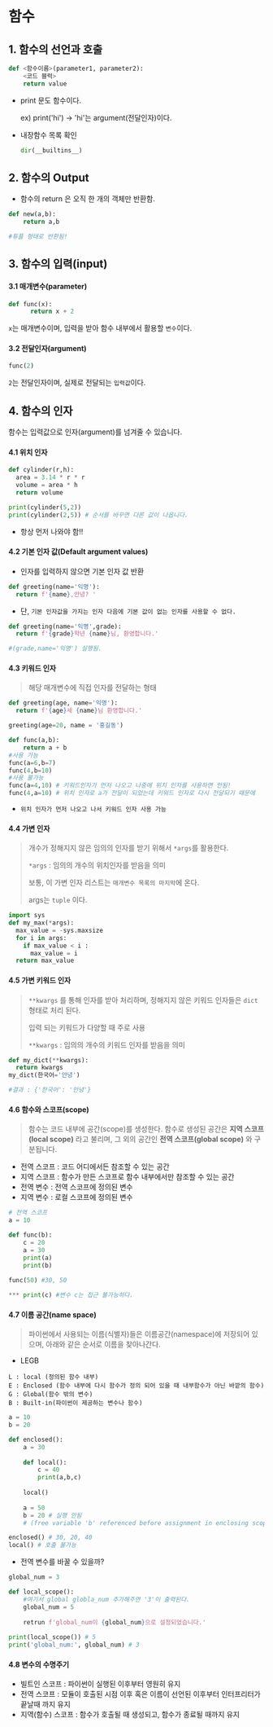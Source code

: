 # 함수

## 1. 함수의 선언과 호출

```python
def <함수이름>(parameter1, parameter2):
    <코드 블럭>
    return value
```

* print 문도 함수이다.

  ex) print('hi') -> 'hi'는 argument(전달인자)이다.

* 내장함수 목록 확인

  ```python
  dir(__builtins__)
  ```

  

## 2. 함수의 Output

* 함수의 return 은 오직 한 개의 객체만 반환함. 

```python
def new(a,b):
    return a,b

#튜플 형태로 반환됨!
```



## 3. 함수의 입력(input)

#### 3.1 매개변수(parameter)

```python
def func(x):
      return x + 2
```

`x`는 매개변수이며,  입력을 받아 함수 내부에서 활용할 `변수`이다.



#### 3.2 전달인자(argument)

```python
func(2)
```

`2`는 전달인자이며, 실제로 전달되는 `입력값`이다.



## 4. 함수의 인자

함수는 입력값으로 인자(argument)를 넘겨줄 수 있습니다.

#### 4.1 위치 인자

```python
def cylinder(r,h):
  area = 3.14 * r * r
  volume = area * h 
  return volume

print(cylinder(5,2))
print(cylinder(2,5)) # 순서를 바꾸면 다른 값이 나옵니다.
```

* 항상 먼저 나와야 함!!

#### 4.2  기본 인자 값(Default argument values)

* 인자를 입력하지 않으면 기본 인자 값 반환

```python
def greeting(name='익명'):
  return f'{name},안녕? '
```

* 단, `기본 인자값을 가지는 인자 다음에 기본 값이 없는 인자를 사용할 수 없다.`

```python
def greeting(name='익명',grade):
  return f'{grade}학년 {name}님, 환영합니다.'

#(grade,name='익명') 실행됨.
```



#### 4.3 키워드 인자

> 해당 매개변수에 직접 인자를 전달하는 형태

```python
def greeting(age, name='익명'):
  return f'{age}세 {name}님 환영합니다.'

greeting(age=20, name = '홍길동')
```

```python
def func(a,b):
    return a + b
#사용 가능
func(a=6,b=7) 
func(4,b=10)
#사용 불가능
func(a=4,10) # 키워드인자가 먼저 나오고 나중에 위치 인자를 사용하면 안됨!
func(4,a=10) # 위치 인자로 a가 전달이 되었는데 키워드 인자로 다시 전달되기 때문에
```

* `위치 인자가 먼저 나오고 나서 키워드 인자 사용 가능`

  

#### 4.4 가변 인자

> 개수가 정해지지 않은 임의의 인자를 받기 위해서 `*args`를 활용한다.
>
> `*args` : 임의의 개수의 위치인자를 받음을 의미
>
> 보통, 이 가변 인자 리스트는 `매개변수 목록의 마지막`에 온다.
>
> args는 `tuple` 이다.

```python
import sys
def my_max(*args):
  max_value = -sys.maxsize
  for i in args:
    if max_value < i :
      max_value = i
  return max_value
```



#### 4.5 가변 키워드 인자

> `**kwargs` 를 통해 인자를 받아 처리하며, 정해지지 않은 키워드 인자들은 `dict` 형태로 처리 된다.
>
> 입력 되는 키워드가 다양할 때 주로 사용
>
> `**kwargs` : 임의의 개수의 키워드 인자를 받음을 의미

```python
def my_dict(**kwargs):
  return kwargs
my_dict(한국어='안녕')

#결과 : {'한국어': '안녕'}
```



#### 4.6 함수와 스코프(scope)

> 함수는 코드 내부에 공간(scope)를 생성한다. 함수로 생성된 공간은 **지역 스코프(local scope)** 라고 불리며, 그 외의 공간인 **전역 스코프(global scope)** 와 구분됩니다. 

* 전역 스코프 : 코드 어디에서든 참조할 수 있는 공간
* 지역 스코프 : 함수가 만든 스코프로 함수 내부에서만 참조할 수 있는 공간
* 전역 변수 : 전역 스코프에 정의된 변수
* 지역 변수 : 로컬 스코프에 정의된 변수

```python
# 전역 스코프
a = 10

def func(b):
    c = 20
    a = 30
    print(a)
    print(b)
    
func(50) #30, 50

*** print(c) #변수 c는 접근 불가능하다. 
```



#### 4.7 이름 공간(name space)

> 파이썬에서 사용되는 이름(식별자)들은 이름공간(namespace)에 저장되어 있으며, 아래와 같은 순서로 이름을 찾아나간다. 

* LEGB

```text
L : local (정의된 함수 내부)
E : Enclosed (함수 내부에 다시 함수가 정의 되어 있을 때 내부함수가 아닌 바깥의 함수)
G : Global(함수 밖의 변수)
B : Built-in(파이썬이 제공하는 변수나 함수)
```

```python
a = 10
b = 20

def enclosed():
    a = 30
    
    def local():
        c = 40
        print(a,b,c)
        
    local()
    
    a = 50
    b = 20 # 실행 안됨
    # (free variable 'b' referenced before assignment in enclosing scope)
```

```python
enclosed() # 30, 20, 40
local() # 호출 불가능
```

* 전역 변수를 바꿀 수 있을까?

```python
global_num = 3

def local_scope():
    #여기서 global globla_num 추가해주면 '3'이 출력된다. 
    global_num = 5 
    
    retrun f'global_num이 {global_num}으로 설정되었습니다.'
    
print(local_scope()) # 5
print('global_num:', global_num) # 3
```



#### 4.8 변수의 수명주기

* 빌트인 스코프 : 파이썬이 실행된 이후부터 영원히 유지
* 전역 스코프 : 모듈이 호출된 시점 이후 혹은 이름이 선언된 이후부터 인터프리터가 끝날때 까지 유지
* 지역(함수) 스코프 : 함수가 호출될 때 생성되고, 함수가 종료될 때까지 유지



